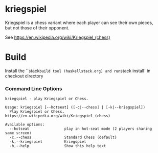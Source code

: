 # kriegspiel

Kriegspiel is a chess variant where each player can see their own pieces, but not those of their opponent.

See https://en.wikipedia.org/wiki/Kriegspiel_(chess)

# Build

Install the ``stack` build tool (haskellstack.org) and run `stack install` in checkout directory

### Command Line Options

```
kriegspiel - play Kriegspiel or Chess.

Usage: kriegspiel [--hotseat] ([-c|--chess] | [-k|--kriegspiel])
  Play Kriegspiel or Chess. https://en.wikipedia.org/wiki/Kriegspiel_(chess)

Available options:
  --hotseat                play in hot-seat mode (2 players sharing same screen)
  -c,--chess               Standard Chess (default)
  -k,--kriegspiel          Kriegspiel
  -h,--help                Show this help text
```
